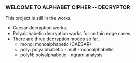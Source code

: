 
### WELCOME TO ALPHABET CIPHER -- DECRYPTOR ###

This project is still in the works.
- Caesar decryption works.
- Polyalphabetic decryption works for certain edge cases.
- There are three decryption modes so far.
	- mono: monoalphabetic (CAESAR)
	- poly: polyalphabetic - multi-monoalphabetic
	- polyN: polyalphabetic - ngram analysis
